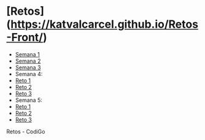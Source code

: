 # [Retos] (https://katvalcarcel.github.io/Retos-Front/)

- [Semana 1](https://katvalcarcel.github.io/Retos-Front/Reto%20Semana%201/)
- [Semana 2](https://katvalcarcel.github.io/Retos-Front/Reto%20Semana%202/Reto1.html)
- [Semana 3](https://katvalcarcel.github.io/Retos-Front/Reto%20Semana%203/)
- Semana 4:
-   [Reto 1](https://katvalcarcel.github.io/Retos-Front/Reto%20Semana%204/Reto%201/)
-   [Reto 2](https://katvalcarcel.github.io/Retos-Front/Reto%20Semana%204/Reto%202/)
-   [Reto 3](https://katvalcarcel.github.io/Retos-Front/Reto%20Semana%204/Reto%203/)
- Semana 5:
-   [Reto 1](https://katvalcarcel.github.io/Retos-Front/Reto%20Semana%205/Reto%201/)
-   [Reto 2](https://katvalcarcel.github.io/Retos-Front/Reto%20Semana%205/Reto%202/)
-   [Reto 3](https://katvalcarcel.github.io/Retos-Front/Reto%20Semana%205/Reto%203/)


Retos - CodiGo
